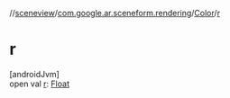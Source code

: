 //[sceneview](../../../index.md)/[com.google.ar.sceneform.rendering](../index.md)/[Color](index.md)/[r](r.md)

# r

[androidJvm]\
open val [r](r.md): [Float](https://kotlinlang.org/api/latest/jvm/stdlib/kotlin/-float/index.html)
